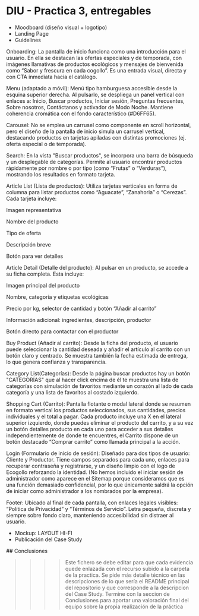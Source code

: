 # DIU - Practica 3, entregables

- Moodboard (diseño visual + logotipo)   
- Landing Page
- Guidelines

Onboarding:
La pantalla de inicio funciona como una introducción para el usuario. En ella se destacan las ofertas especiales y de temporada, con imágenes llamativas de productos ecológicos y mensajes de bienvenida como “Sabor y frescura en cada cogollo”. Es una entrada visual, directa y con CTA inmediata hacia el catálogo.

Menu (adaptado a móvil):
Menú tipo hamburguesa accesible desde la esquina superior derecha. Al pulsarlo, se despliega un panel vertical con enlaces a: Inicio, Buscar productos, Iniciar sesión, Preguntas frecuentes, Sobre nosotros, Contáctanos y activador de Modo Noche. Mantiene coherencia cromática con el fondo característico (#D6FF65).

Carousel:
No se emplea un carrusel como componente en scroll horizontal, pero el diseño de la pantalla de inicio simula un carrusel vertical, destacando productos en tarjetas apiladas con distintas promociones (ej. oferta especial o de temporada).

Search:
En la vista "Buscar productos", se incorpora una barra de búsqueda y un desplegable de categorías. Permite al usuario encontrar productos rápidamente por nombre o por tipo (como “Frutas” o “Verduras”), mostrando los resultados en formato tarjeta.

Article List (Lista de productos):
Utiliza tarjetas verticales en forma de columna para listar productos como “Aguacate”, “Zanahoria” o “Cerezas”. Cada tarjeta incluye:

Imagen representativa

Nombre del producto

Tipo de oferta

Descripción breve

Botón para ver detalles

Article Detail (Detalle del producto):
Al pulsar en un producto, se accede a su ficha completa. Esta incluye:

Imagen principal del producto

Nombre, categoría y etiquetas ecológicas

Precio por kg, selector de cantidad y botón “Añadir al carrito”

Información adicional: ingredientes, descripción, productor

Botón directo para contactar con el productor

Buy Product (Añadir al carrito):
Desde la ficha del producto, el usuario puede seleccionar la cantidad deseada y añadir el artículo al carrito con un botón claro y centrado. Se muestra también la fecha estimada de entrega, lo que genera confianza y transparencia.

Category List(Categorías):
Desde la página buscar productos hay un botón "CATEGORÍAS" que al hacer click encima de él te muestra una lista de categorías con simulación de favoritos mediante un corazón al lado de cada categoría y una lista de favoritos al costado izquierdo.

Shopping Cart (Carrito):
Pantalla flotante o modal lateral donde se resumen en formato vertical los productos seleccionados, sus cantidades, precios individuales y el total a pagar. Cada producto incluye una X en el lateral superior izquierdo, donde puedes eliminar el producto del carrito, y a su vez un botón detalles producto en cada uno para acceder a sus detalles independientemente de donde te encuentres, el Carrito dispone de un botón destacado “Comprar carrito” como llamada principal a la acción.

Login (Formulario de inicio de sesión):
Diseñado para dos tipos de usuario: Cliente y Productor. Tiene campos separados para cada uno, enlaces para recuperar contraseña y registrarse, y un diseño limpio con el logo de Ecogollo reforzando la identidad. (No hemos incluido el iniciar sesión de administrador como aparece en el Sitemap porque consideramos que es una función demasiado confidencial, por lo que únicamente saldrá la opción de iniciar como administrador a los nombrados por la empresa).

Footer:
Ubicado al final de cada pantalla, con enlaces legales visibles: “Política de Privacidad” y “Términos de Servicio”. Letra pequeña, discreta y siempre sobre fondo claro, manteniendo accesibilidad sin distraer al usuario.
- Mockup: LAYOUT HI-FI
- Publicación del Case Study

## Conclusiones

>>>> Este fichero se debe editar para que cada evidencia quede enlazada con el recurso subido a la carpeta de la practica. Se pide más detalle técnico en las descripciones de lo que sería el README principal del repositorio y que corresponde a la descripcion del Case Study.
>>>> Termine con la seccion de Conclusiones para aportar una valoración final del equipo sobre la propia realización de la práctica
